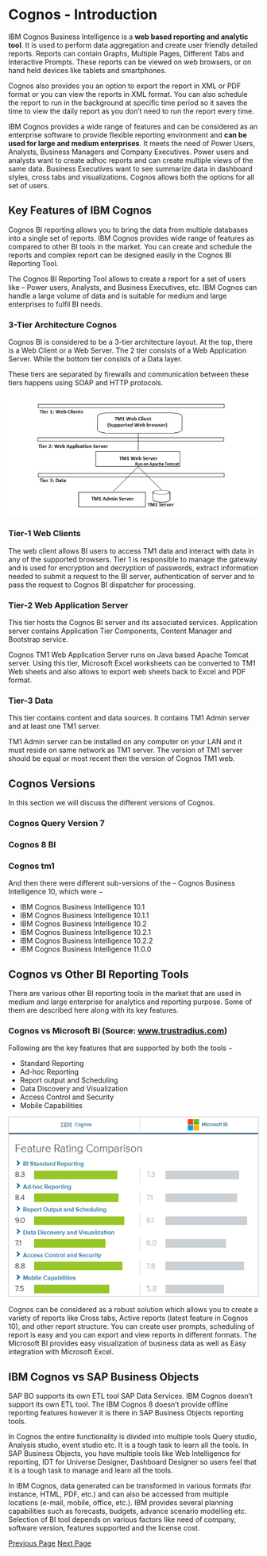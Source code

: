 # Cognos - Introduction
IBM Cognos Business Intelligence is a **web based reporting and analytic tool**. It is used to perform data aggregation and create user friendly detailed reports. Reports can contain Graphs, Multiple Pages, Different Tabs and Interactive Prompts. These reports can be viewed on web browsers, or on hand held devices like tablets and smartphones.

Cognos also provides you an option to export the report in XML or PDF format or you can view the reports in XML format. You can also schedule the report to run in the background at specific time period so it saves the time to view the daily report as you don’t need to run the report every time.

IBM Cognos provides a wide range of features and can be considered as an enterprise software to provide flexible reporting environment and **can be used for large and medium enterprises**. It meets the need of Power Users, Analysts, Business Managers and Company Executives. Power users and analysts want to create adhoc reports and can create multiple views of the same data. Business Executives want to see summarize data in dashboard styles, cross tabs and visualizations. Cognos allows both the options for all set of users.

## Key Features of IBM Cognos
Cognos BI reporting allows you to bring the data from multiple databases into a single set of reports. IBM Cognos provides wide range of features as compared to other BI tools in the market. You can create and schedule the reports and complex report can be designed easily in the Cognos BI Reporting Tool.

The Cognos BI Reporting Tool allows to create a report for a set of users like – Power users, Analysts, and Business Executives, etc. IBM Cognos can handle a large volume of data and is suitable for medium and large enterprises to fulfil BI needs.

### 3-Tier Architecture Cognos
Cognos BI is considered to be a 3-tier architecture layout. At the top, there is a Web Client or a Web Server. The 2 tier consists of a Web Application Server. While the bottom tier consists of a Data layer.

These tiers are separated by firewalls and communication between these tiers happens using SOAP and HTTP protocols.

![3-Tier Architecture Cognos](../cognos/images/3_tier_architecture_cognos.jpg)

### Tier-1 Web Clients
The web client allows BI users to access TM1 data and interact with data in any of the supported browsers. Tier 1 is responsible to manage the gateway and is used for encryption and decryption of passwords, extract information needed to submit a request to the BI server, authentication of server and to pass the request to Cognos BI dispatcher for processing.

### Tier-2 Web Application Server
This tier hosts the Cognos BI server and its associated services. Application server contains Application Tier Components, Content Manager and Bootstrap service.

Cognos TM1 Web Application Server runs on Java based Apache Tomcat server. Using this tier, Microsoft Excel worksheets can be converted to TM1 Web sheets and also allows to export web sheets back to Excel and PDF format.

### Tier-3 Data
This tier contains content and data sources. It contains TM1 Admin server and at least one TM1 server.

TM1 Admin server can be installed on any computer on your LAN and it must reside on same network as TM1 server. The version of TM1 server should be equal or most recent then the version of Cognos TM1 web.

## Cognos Versions
In this section we will discuss the different versions of Cognos.

### Cognos Query Version 7
### Cognos 8 BI
### Cognos tm1
And then there were different sub-versions of the – Cognos Business Intelligence 10, which were −

   * IBM Cognos Business Intelligence 10.1
   * IBM Cognos Business Intelligence 10.1.1
   * IBM Cognos Business Intelligence 10.2
   * IBM Cognos Business Intelligence 10.2.1
   * IBM Cognos Business Intelligence 10.2.2
   * IBM Cognos Business Intelligence 11.0.0

## Cognos vs Other BI Reporting Tools
There are various other BI reporting tools in the market that are used in medium and large enterprise for analytics and reporting purpose. Some of them are described here along with its key features.

### Cognos vs Microsoft BI (Source: www.trustradius.com)
Following are the key features that are supported by both the tools −

   * Standard Reporting
   * Ad-hoc Reporting
   * Report output and Scheduling
   * Data Discovery and Visualization
   * Access Control and Security
   * Mobile Capabilities

![IBM Cognos](../cognos/images/ibm_cognos.jpg)

Cognos can be considered as a robust solution which allows you to create a variety of reports like Cross tabs, Active reports (latest feature in Cognos 10), and other report structure. You can create user prompts, scheduling of report is easy and you can export and view reports in different formats. The Microsoft BI provides easy visualization of business data as well as Easy integration with Microsoft Excel.

## IBM Cognos vs SAP Business Objects
SAP BO supports its own ETL tool SAP Data Services. IBM Cognos doesn’t support its own ETL tool. The IBM Cognos 8 doesn’t provide offline reporting features however it is there in SAP Business Objects reporting tools.

In Cognos the entire functionality is divided into multiple tools Query studio, Analysis studio, event studio etc. It is a tough task to learn all the tools. In SAP Business Objects, you have multiple tools like Web Intelligence for reporting, IDT for Universe Designer, Dashboard Designer so users feel that it is a tough task to manage and learn all the tools.

In IBM Cognos, data generated can be transformed in various formats (for instance, HTML, PDF, etc.) and can also be accessed from multiple locations (e-mail, mobile, office, etc.). IBM provides several planning capabilities such as forecasts, budgets, advance scenario modelling etc. Selection of BI tool depends on various factors like need of company, software version, features supported and the license cost.


[Previous Page](../cognos/data_warehouse_etl_and_reporting_tools.md) [Next Page](../cognos/cognos_components_and_services.md) 
